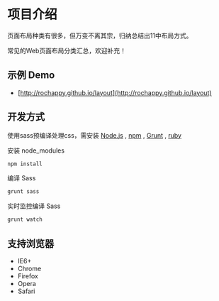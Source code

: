 项目介绍
==================================================
页面布局种类有很多，但万变不离其宗，归纳总结出11中布局方式。

常见的Web页面布局分类汇总，欢迎补充！

示例 Demo
--------------------------------------------------
- [http://rochappy.github.io/layout](http://rochappy.github.io/layout)

开发方式
--------------------------------------------------
使用sass预编译处理css，需安装 [Node.js](http://nodejs.org) , [npm](https://www.npmjs.org/) , [Grunt](http://gruntjs.com/) , [ruby](https://www.ruby-lang.org/zh_cn/)

安装 node_modules
```bash
npm install
```

编译 Sass
```bash
grunt sass
```

实时监控编译 Sass
```bash
grunt watch
```

支持浏览器
--------------------------------------------------
- IE6+
- Chrome
- Firefox
- Opera
- Safari